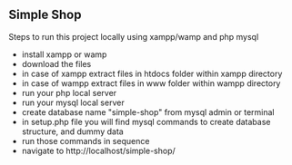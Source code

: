 ## Simple Shop

Steps to run this project locally using xampp/wamp and php mysql

- install xampp or wamp
- download the files
- in case of xampp extract files in htdocs folder within xampp directory
- in case of wampp extract files in www folder within wampp directory
- run your php local server
- run your mysql local server
- create database name "simple-shop" from mysql admin or terminal
- in setup.php file you will find mysql commands to create database structure, and dummy data
- run those commands in sequence
- navigate to http://localhost/simple-shop/